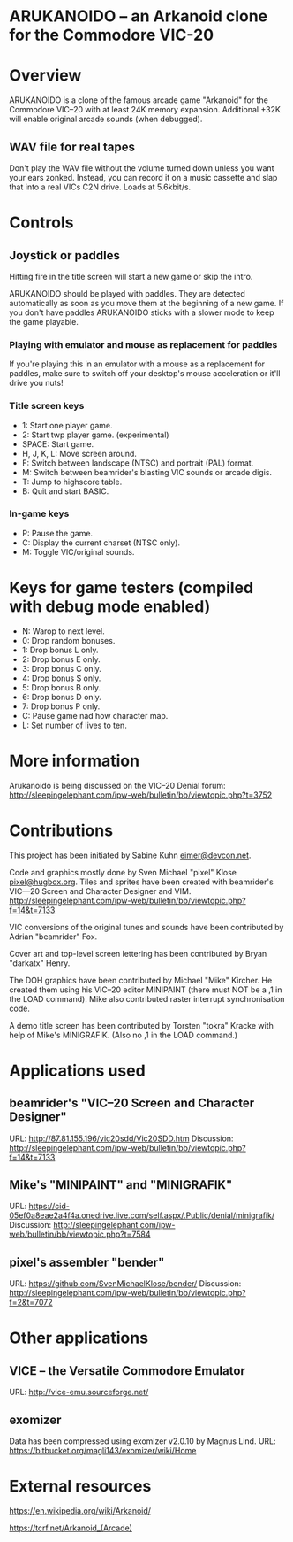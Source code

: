 ARUKANOIDO – an Arkanoid clone for the Commodore VIC-20
=======================================================


# Overview

ARUKANOIDO is a clone of the famous arcade game "Arkanoid" for the
Commodore VIC–20 with at least 24K memory expansion.  Additional
+32K will enable original arcade sounds (when debugged).

## WAV file for real tapes

Don't play the WAV file without the volume turned down unless you
want your ears zonked.  Instead, you can record it on a music
cassette and slap that into a real VICs C2N drive.  Loads at
5.6kbit/s.

# Controls

## Joystick or paddles

Hitting fire in the title screen will start a new game or skip the
intro.

ARUKANOIDO should be played with paddles.  They are detected
automatically as soon as you move them at the beginning of a new game.
If you don't have paddles ARUKANOIDO sticks with a slower mode to keep
the game playable.

### Playing with emulator and mouse as replacement for paddles

If you're playing this in an emulator with a mouse as a replacement
for paddles, make sure to switch off your desktop's mouse
acceleration or it'll drive you nuts!

### Title screen keys

* 1: Start one player game.
* 2: Start twp player game. (experimental)
* SPACE: Start game.
* H, J, K, L: Move screen around.
* F: Switch between landscape (NTSC) and portrait (PAL) format.
* M: Switch between beamrider's blasting VIC sounds or arcade digis.
* T: Jump to highscore table.
* B: Quit and start BASIC.

### In-game keys

* P: Pause the game.
* C: Display the current charset (NTSC only).
* M: Toggle VIC/original sounds.

# Keys for game testers (compiled with debug mode enabled)

* N: Warop to next level.
* 0: Drop random bonuses.
* 1: Drop bonus L only.
* 2: Drop bonus E only.
* 3: Drop bonus C only.
* 4: Drop bonus S only.
* 5: Drop bonus B only.
* 6: Drop bonus D only.
* 7: Drop bonus P only.
* C: Pause game nad how character map.
* L: Set number of lives to ten.

# More information

Arukanoido is being discussed on the VIC–20 Denial forum:
http://sleepingelephant.com/ipw-web/bulletin/bb/viewtopic.php?t=3752

# Contributions

This project has been initiated by Sabine Kuhn <eimer@devcon.net>.

Code and graphics mostly done by Sven Michael "pixel" Klose 
<pixel@hugbox.org>.  Tiles and sprites have been created with beamrider's
VIC—20 Screen and Character Designer and VIM.
http://sleepingelephant.com/ipw-web/bulletin/bb/viewtopic.php?f=14&t=7133

VIC conversions of the original tunes and sounds have been contributed
by Adrian "beamrider" Fox.

Cover art and top-level screen lettering has been contributed by Bryan
"darkatx" Henry.

The DOH graphics have been contributed by Michael "Mike" Kircher.  He
created them using his VIC–20 editor MINIPAINT (there must NOT be a ,1 in
the LOAD command).
Mike also contributed raster interrupt synchronisation code.

A demo title screen has been contributed by Torsten "tokra" Kracke with
help of Mike's MINIGRAFIK. (Also no ,1 in the LOAD command.)


# Applications used

## beamrider's "VIC–20 Screen and Character Designer"

URL: http://87.81.155.196/vic20sdd/Vic20SDD.htm
Discussion: http://sleepingelephant.com/ipw-web/bulletin/bb/viewtopic.php?f=14&t=7133

## Mike's "MINIPAINT" and "MINIGRAFIK"

URL: https://cid-05ef0a8eae2a4f4a.onedrive.live.com/self.aspx/.Public/denial/minigrafik/
Discussion: http://sleepingelephant.com/ipw-web/bulletin/bb/viewtopic.php?t=7584

## pixel's assembler "bender"

URL: https://github.com/SvenMichaelKlose/bender/
Discussion: http://sleepingelephant.com/ipw-web/bulletin/bb/viewtopic.php?f=2&t=7072


# Other applications

## VICE – the Versatile Commodore Emulator

URL: http://vice-emu.sourceforge.net/

## exomizer

Data has been compressed using exomizer v2.0.10 by Magnus Lind.
URL: https://bitbucket.org/magli143/exomizer/wiki/Home


# External resources

https://en.wikipedia.org/wiki/Arkanoid/

https://tcrf.net/Arkanoid_(Arcade)

